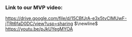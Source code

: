 ### Link to our MVP video:
https://drive.google.com/file/d/15CBfJrA-e3x5tvClMUwF-jTRt6faD0DC/view?usp=sharing $\newline$
https://youtu.be/pJkUYegMYOA
